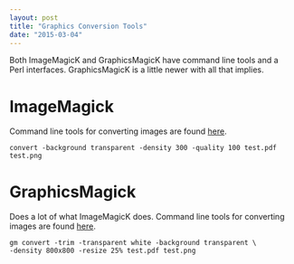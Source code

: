 ```yaml
---
layout: post
title: "Graphics Conversion Tools"
date: "2015-03-04"
---
```


Both ImageMagicK and GraphicsMagicK have command line tools and a Perl
interfaces. GraphicsMagicK is a little newer with all that implies.

# ImageMagick

Command line tools for converting images are found
[here](http://imagemagick.org/script/command-line-tools.php).

    convert -background transparent -density 300 -quality 100 test.pdf test.png


# GraphicsMagick

Does a lot of what ImageMagicK does. Command line tools for converting images
are found [here](http://www.graphicsmagick.org/utilities.html).

    gm convert -trim -transparent white -background transparent \
    -density 800x800 -resize 25% test.pdf test.png
